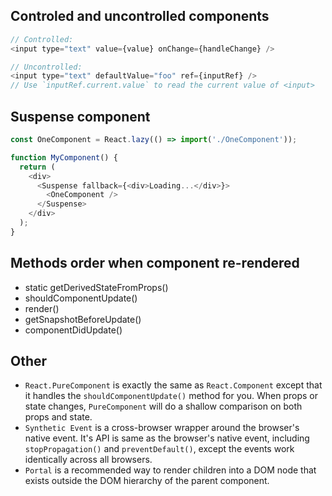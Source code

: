 ## Controled and uncontrolled components

```js
// Controlled:
<input type="text" value={value} onChange={handleChange} />

// Uncontrolled:
<input type="text" defaultValue="foo" ref={inputRef} />
// Use `inputRef.current.value` to read the current value of <input>
```

## Suspense component

```js
const OneComponent = React.lazy(() => import('./OneComponent'));

function MyComponent() {
  return (
    <div>
      <Suspense fallback={<div>Loading...</div>}>
        <OneComponent />
      </Suspense>
    </div>
  );
}
```

## Methods order when component re-rendered
- static getDerivedStateFromProps()
- shouldComponentUpdate()
- render()
- getSnapshotBeforeUpdate()
- componentDidUpdate()

## Other
- `React.PureComponent` is exactly the same as `React.Component` except that it handles the `shouldComponentUpdate()` method for you. When props or state changes, `PureComponent` will do a shallow comparison on both props and state.
- `Synthetic Event` is a cross-browser wrapper around the browser's native event. It's API is same as the browser's native event, including `stopPropagation()` and `preventDefault()`, except the events work identically across all browsers.
- `Portal` is a recommended way to render children into a DOM node that exists outside the DOM hierarchy of the parent component.
